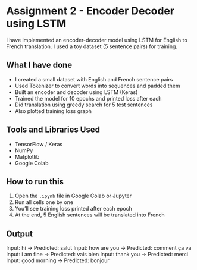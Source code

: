 # Assignment 2 - Encoder Decoder using LSTM

 I have implemented an encoder-decoder model using LSTM for English to French translation. I used a toy dataset (5 sentence pairs) for training.


## What I have done

- I created a small dataset with English and French sentence pairs
- Used Tokenizer to convert words into sequences and padded them
- Built an encoder and decoder using LSTM (Keras)
- Trained the model for 10 epochs and printed loss after each
- Did translation using greedy search for 5 test sentences
- Also plotted training loss graph
  

## Tools and Libraries Used

- TensorFlow / Keras
- NumPy
- Matplotlib
- Google Colab


## How to run this

1. Open the `.ipynb` file in Google Colab or Jupyter
2. Run all cells one by one
3. You’ll see training loss printed after each epoch
4. At the end, 5 English sentences will be translated into French


## Output
Input: hi → Predicted: salut
Input: how are you → Predicted: comment ça va
Input: i am fine → Predicted: vais bien
Input: thank you → Predicted: merci
Input: good morning → Predicted: bonjour




